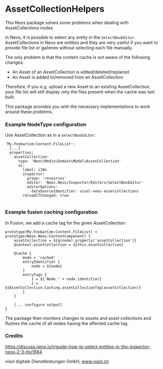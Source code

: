 # AssetCollectionHelpers

This Neos package solves some problems when dealing with AssetCollections nodes.

In Neos, it is possible to select any entity in the `SelectBoxEditor`. AssetCollections in Neos are entities and they are very useful if you want to provide file list or galleries without selecting each file manually.

The only problem is that the content cache is not aware of the following changes:

* An Asset of an AssetCollection is edited/deleted/replaced
* An Asset is added to/removed from an AssetCollection

Therefore, if you e.g. upload a new Asset to an existing AssetCollection, your file list will still display only the files present when the cache was last built.

This package provides you with the necessary implementations to work around these problems.

### Example NodeType configuration

Use AssetCollection as in a `SelectBoxEditor`:

```
'My.FoobarCom:Content.FileList':
  [...]
  properties:
    assetCollection:
      type: 'Neos\Media\Domain\Model\AssetCollection'
      ui:
        label: i18n
        inspector:
          group: 'resources'
          editor: 'Neos.Neos/Inspector/Editors/SelectBoxEditor'
          editorOptions:
            dataSourceIdentifier: visol-neos-assetcollections
        reloadIfChanged: true
 
```

### Example fusion caching configuration

In Fusion, we add a cache tag for the given AssetCollection:

```
prototype(My.FoobarCom:Content.FileList) < prototype(Neos.Neos:ContentComponent) {
    assetCollection = ${q(node).property('assetCollection')}
    @context.assetCollection = ${this.assetCollection}

    @cache {
        mode = 'cached'
        entryIdentifier {
            node = ${node}
        }
        entryTags {
            1 = ${'Node_' + node.identifier}
            2 = ${AssetCollection.Caching.assetCollectionTag(assetCollection)}
        }
    }
    
    [... configure output]
}
```

The package then monitors changes to assets and asset collections and flushes the cache of all nodes having the affected cache tag.

### Credits

https://discuss.neos.io/t/guide-how-to-select-entities-in-the-inspector-neos-2-3-lts/1664

visol digitale Dienstleistungen GmbH, www.visol.ch
